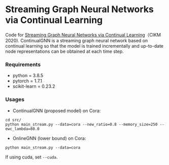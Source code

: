 # Streaming Graph Neural Networks via Continual Learning

Code for [Streaming Graph Neural Networks via Continual Learning](https://dl.acm.org/doi/abs/10.1145/3340531.3411963)（CIKM 2020). ContinualGNN is a streaming graph neural network based on continual learning so that the model is trained incrementally and up-to-date node representations can be obtained at each time step.

### Requirements

* python = 3.8.5
* pytorch = 1.7.1
* scikit-learn = 0.23.2

### Usages

* ContinualGNN (proposed model) on Cora:
```
cd src/
python main_stream.py --data=cora --new_ratio=0.8 --memory_size=250 --ewc_lambda=80.0 
```
* OnlineGNN (lower bound) on Cora:
```
python main_stream.py --data=cora
```

If using cuda, set `--cuda`.
